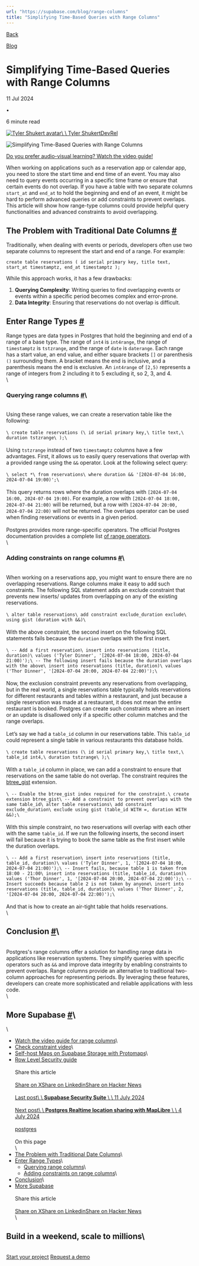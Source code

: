 ```yaml
---
url: "https://supabase.com/blog/range-columns"
title: "Simplifying Time-Based Queries with Range Columns"
---
```


[Back](https://supabase.com/blog)

[Blog](https://supabase.com/blog)

# Simplifying Time-Based Queries with Range Columns

11 Jul 2024

•

6 minute read

[![Tyler Shukert avatar](https://supabase.com/_next/image?url=https%3A%2F%2Fgithub.com%2Fdshukertjr.png&w=96&q=75&dpl=dpl_7FY8EmFQ6G3YqautJ4Fvh1viLnvu)\\
\\
Tyler ShukertDevRel](https://twitter.com/dshukertjr)

![Simplifying Time-Based Queries with Range Columns](https://supabase.com/_next/image?url=%2Fimages%2Fblog%2Frange-columns%2Frange-columns-thumb.png&w=3840&q=100&dpl=dpl_7FY8EmFQ6G3YqautJ4Fvh1viLnvu)

[Do you prefer audio-visual learning? Watch the video guide!](https://youtu.be/eG_9lZrrbEY?si=MtTQsKZrzMinU536)

When working on applications such as a reservation app or calendar app, you need to store the start time and end time of an event. You may also need to query events occurring in a specific time frame or ensure that certain events do not overlap. If you have a table with two separate columns `start_at` and `end_at` to hold the beginning and end of an event, it might be hard to perform advanced queries or add constraints to prevent overlaps. This article will show how range-type columns could provide helpful query functionalities and advanced constraints to avoid overlapping.

## The Problem with Traditional Date Columns [\#](https://supabase.com/blog/range-columns\#the-problem-with-traditional-date-columns)

Traditionally, when dealing with events or periods, developers often use two separate columns to represent the start and end of a range. For example:

`
create table reservations (
id serial primary key,
title text,
start_at timestamptz,
end_at timestamptz
);
`

While this approach works, it has a few drawbacks:

1. **Querying Complexity**: Writing queries to find overlapping events or events within a specific period becomes complex and error-prone.
2. **Data Integrity**: Ensuring that reservations do not overlap is difficult.

## Enter Range Types [\#](https://supabase.com/blog/range-columns\#enter-range-types)

Range types are data types in Postgres that hold the beginning and end of a range of a base type. The range of `int4` is `int4range`, the range of `timestamptz` is `tstzrange`, and the range of `date` is `daterange`. Each range has a start value, an end value, and either square brackets `[]` or parenthesis `()` surrounding them. A bracket means the end is inclusive, and a parenthesis means the end is exclusive. An `int4range` of `[2,5)` represents a range of integers from 2 including it to 5 excluding it, so 2, 3, and 4.\
\
### Querying range columns [\#](https://supabase.com/blog/range-columns\#querying-range-columns)\
\
Using these range values, we can create a reservation table like the following:\
\
`\
create table reservations (\
id serial primary key,\
title text,\
duration tstzrange\
);\
`\
\
Using `tstzrange` instead of two `timestamptz` columns have a few advantages. First, it allows us to easily query reservations that overlap with a provided range using the `&&` operator. Look at the following select query:\
\
`\
select *\
	from reservations\
	where duration && '[2024-07-04 16:00, 2024-07-04 19:00)';\
`\
\
This query returns rows where the duration overlaps with `[2024-07-04 16:00, 2024-07-04 19:00)`. For example, a row with `[2024-07-04 18:00, 2024-07-04 21:00)` will be returned, but a row with `[2024-07-04 20:00, 2024-07-04 22:00)` will not be returned. The overlaps operator can be used when finding reservations or events in a given period.\
\
Postgres provides more range-specific operators. The official Postgres documentation provides a complete list [of range operators](https://www.postgresql.org/docs/9.3/functions-range.html).\
\
### Adding constraints on range columns [\#](https://supabase.com/blog/range-columns\#adding-constraints-on-range-columns)\
\
When working on a reservations app, you might want to ensure there are no overlapping reservations. Range columns make it easy to add such constraints. The following SQL statement adds an exclude constraint that prevents new inserts/ updates from overlapping on any of the existing reservations.\
\
`\
alter table reservations\
	add constraint exclude_duration exclude\
	using gist (duration with &&)\
`\
\
With the above constraint, the second insert on the following SQL statements fails because the `duration` overlaps with the first insert.\
\
`\
-- Add a first reservation\
insert into reservations (title, duration)\
values ('Tyler Dinner', '[2024-07-04 18:00, 2024-07-04 21:00)');\
-- The following insert fails because the duration overlaps with the above\
insert into reservations (title, duration)\
values ('Thor Dinner', '[2024-07-04 20:00, 2024-07-04 22:00)');\
`\
\
Now, the exclusion constraint prevents any reservations from overlapping, but in the real world, a single reservations table typically holds reservations for different restaurants and tables within a restaurant, and just because a single reservation was made at a restaurant, it does not mean the entire restaurant is booked. Postgres can create such constraints where an insert or an update is disallowed only if a specific other column matches and the range overlaps.\
\
Let’s say we had a `table_id` column in our reservations table. This `table_id` could represent a single table in various restaurants this database holds.\
\
`\
create table reservations (\
id serial primary key,\
title text,\
table_id int4,\
duration tstzrange\
);\
`\
\
With a `table_id` column in place, we can add a constraint to ensure that reservations on the same table do not overlap. The constraint requires the [btree\_gist](https://www.postgresql.org/docs/current/btree-gist.html) extension.\
\
`\
-- Enable the btree_gist index required for the constraint.\
create extension btree_gist\
-- Add a constraint to prevent overlaps with the same table_id\
alter table reservations\
add constraint exclude_duration\
exclude using gist (table_id WITH =, duration WITH &&);\
`\
\
With this simple constraint, no two reservations will overlap with each other with the same `table_id`. If we run the following inserts, the second insert will fail because it is trying to book the same table as the first insert while the duration overlaps.\
\
`\
-- Add a first reservation\
insert into reservations (title, table_id, duration)\
values ('Tyler Dinner', 1, '[2024-07-04 18:00, 2024-07-04 21:00)');\
-- Insert fails, because table 1 is taken from 18:00 - 21:00\
insert into reservations (title, table_id, duration)\
values ('Thor Dinner', 1, '[2024-07-04 20:00, 2024-07-04 22:00)');\
-- Insert succeeds because table 2 is not taken by anyone\
insert into reservations (title, table_id, duration)\
values ('Thor Dinner', 2, '[2024-07-04 20:00, 2024-07-04 22:00)');\
`\
\
And that is how to create an air-tight table that holds reservations.\
\
## Conclusion [\#](https://supabase.com/blog/range-columns\#conclusion)\
\
Postgres's range columns offer a solution for handling range data in applications like reservation systems. They simplify queries with specific operators such as `&&` and improve data integrity by enabling constraints to prevent overlaps. Range columns provide an alternative to traditional two-column approaches for representing periods. By leveraging these features, developers can create more sophisticated and reliable applications with less code.\
\
## More Supabase [\#](https://supabase.com/blog/range-columns\#more-supabase)\
\
- [Watch the video guide for range columns](https://youtu.be/eG_9lZrrbEY?si=MtTQsKZrzMinU536)\
- [Check constraint video](https://youtu.be/hjrQb029LEE?si=wJ8ztryZP6K6EKmW)\
- [Self-host Maps on Supabase Storage with Protomaps](https://supabase.link/protomaps-storage-yt)\
- [Row Level Security guide](https://supabase.com/docs/guides/database/postgres/row-level-security)\
\
Share this article\
\
[Share on X](https://twitter.com/intent/tweet?url=https%3A%2F%2Fsupabase.com%2Fblog%2Frange-columns&text=Simplifying%20Time-Based%20Queries%20with%20Range%20Columns)[Share on Linkedin](https://www.linkedin.com/shareArticle?url=https%3A%2F%2Fsupabase.com%2Fblog%2Frange-columns&text=Simplifying%20Time-Based%20Queries%20with%20Range%20Columns)[Share on Hacker News](https://news.ycombinator.com/submitlink?u=https%3A%2F%2Fsupabase.com%2Fblog%2Frange-columns&t=Simplifying%20Time-Based%20Queries%20with%20Range%20Columns)\
\
[Last post\\
\\
**Supabase Security Suite** \\
\\
11 July 2024](https://supabase.com/blog/hardening-supabase)\
\
[Next post\\
\\
**Postgres Realtime location sharing with MapLibre** \\
\\
4 July 2024](https://supabase.com/blog/postgres-realtime-location-sharing-with-maplibre)\
\
[postgres](https://supabase.com/blog/tags/postgres)\
\
On this page\
\
- [The Problem with Traditional Date Columns](https://supabase.com/blog/range-columns#the-problem-with-traditional-date-columns)\
- [Enter Range Types](https://supabase.com/blog/range-columns#enter-range-types)\
  - [Querying range columns](https://supabase.com/blog/range-columns#querying-range-columns)\
  - [Adding constraints on range columns](https://supabase.com/blog/range-columns#adding-constraints-on-range-columns)\
- [Conclusion](https://supabase.com/blog/range-columns#conclusion)\
- [More Supabase](https://supabase.com/blog/range-columns#more-supabase)\
\
Share this article\
\
[Share on X](https://twitter.com/intent/tweet?url=https%3A%2F%2Fsupabase.com%2Fblog%2Frange-columns&text=Simplifying%20Time-Based%20Queries%20with%20Range%20Columns)[Share on Linkedin](https://www.linkedin.com/shareArticle?url=https%3A%2F%2Fsupabase.com%2Fblog%2Frange-columns&text=Simplifying%20Time-Based%20Queries%20with%20Range%20Columns)[Share on Hacker News](https://news.ycombinator.com/submitlink?u=https%3A%2F%2Fsupabase.com%2Fblog%2Frange-columns&t=Simplifying%20Time-Based%20Queries%20with%20Range%20Columns)\
\
## Build in a weekend, scale to millions\
\
[Start your project](https://supabase.com/dashboard) [Request a demo](https://supabase.com/contact/sales)
